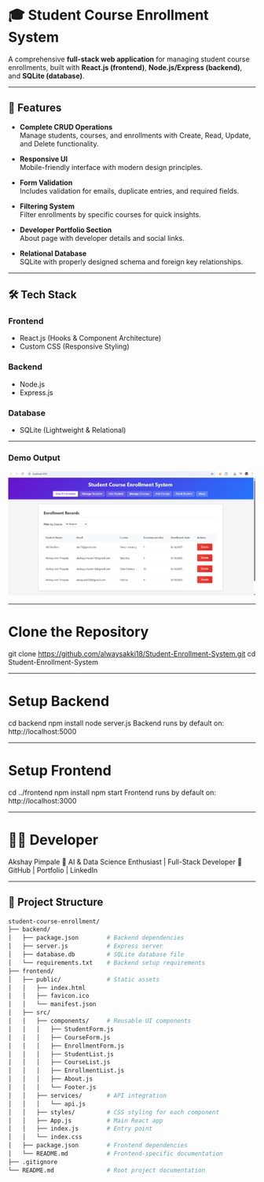 # 🎓 Student Course Enrollment System

A comprehensive **full-stack web application** for managing student course enrollments, built with **React.js (frontend)**, **Node.js/Express (backend)**, and **SQLite (database)**.

---

## 🚀 Features

- **Complete CRUD Operations**  
  Manage students, courses, and enrollments with Create, Read, Update, and Delete functionality.

- **Responsive UI**  
  Mobile-friendly interface with modern design principles.

- **Form Validation**  
  Includes validation for emails, duplicate entries, and required fields.

- **Filtering System**  
  Filter enrollments by specific courses for quick insights.

- **Developer Portfolio Section**  
  About page with developer details and social links.

- **Relational Database**  
  SQLite with properly designed schema and foreign key relationships.

---

## 🛠️ Tech Stack

### Frontend
- React.js (Hooks & Component Architecture)
- Custom CSS (Responsive Styling)

### Backend
- Node.js
- Express.js

### Database
- SQLite (Lightweight & Relational)

---
### Demo Output
![Demo Screenshot](Demo_Output/Screenshot%202025-09-10%20164442.png)



---
# Clone the Repository
git clone https://github.com/alwaysakki18/Student-Enrollment-System.git
cd Student-Enrollment-System

---
# Setup Backend
cd backend
npm install
node server.js
Backend runs by default on: http://localhost:5000

---
# Setup Frontend
cd ../frontend
npm install
npm start
Frontend runs by default on: http://localhost:3000

---
# 👨‍💻 Developer

Akshay Pimpale
📌 AI & Data Science Enthusiast | Full-Stack Developer
🔗 GitHub
 | Portfolio
 | LinkedIn

---

## 📂 Project Structure

```bash
student-course-enrollment/
├── backend/
│   ├── package.json        # Backend dependencies
│   ├── server.js           # Express server
│   ├── database.db         # SQLite database file
│   └── requirements.txt    # Backend setup requirements
├── frontend/
│   ├── public/             # Static assets
│   │   ├── index.html
│   │   ├── favicon.ico
│   │   └── manifest.json
│   ├── src/
│   │   ├── components/     # Reusable UI components
│   │   │   ├── StudentForm.js
│   │   │   ├── CourseForm.js
│   │   │   ├── EnrollmentForm.js
│   │   │   ├── StudentList.js
│   │   │   ├── CourseList.js
│   │   │   ├── EnrollmentList.js
│   │   │   ├── About.js
│   │   │   └── Footer.js
│   │   ├── services/       # API integration
│   │   │   └── api.js
│   │   ├── styles/         # CSS styling for each component
│   │   ├── App.js          # Main React app
│   │   ├── index.js        # Entry point
│   │   └── index.css
│   ├── package.json        # Frontend dependencies
│   └── README.md           # Frontend-specific documentation
├── .gitignore
└── README.md               # Root project documentation



